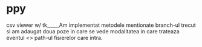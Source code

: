 # ppy
csv viewer w/ tk_____Am implementat metodele mentionate branch-ul trecut si am adaugat doua poze in care se vede modalitatea in care trateaza eventul <<Drop>> path-ul fisierelor care intra.
